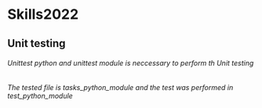 # Skills2022

## Unit testing

###### Unittest python and unittest module is neccessary to perform th Unit testing

###### The tested file is tasks_python_module and the test was performed in test_python_module
